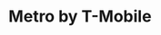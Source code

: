 ---
title: "Metro by T-Mobile"
url: /fort-worth/metro-by-t-mobile-camp-bowie-west-boulevard/
shop: mobile phone
---